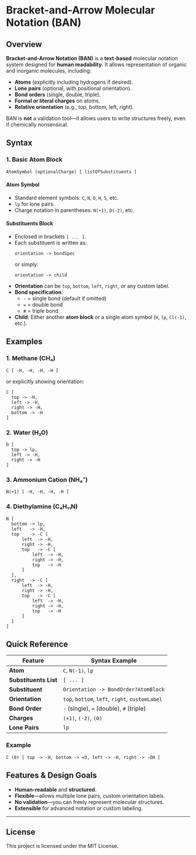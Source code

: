 # Bracket-and-Arrow Molecular Notation (BAN)

## Overview

**Bracket-and-Arrow Notation (BAN)** is a **text-based** molecular notation system designed for **human readability**. It allows representation of organic and inorganic molecules, including:

- **Atoms** (explicitly including hydrogens if desired).
- **Lone pairs** (optional, with positional orientation).
- **Bond orders** (single, double, triple).
- **Formal or literal charges** on atoms.
- **Relative orientation** (e.g., top, bottom, left, right).

BAN is **not** a validation tool—it allows users to write structures freely, even if chemically nonsensical.

## Syntax

### 1. Basic Atom Block

```
AtomSymbol (optionalCharge) [ listOfSubstituents ]
```

#### Atom Symbol
- Standard element symbols: `C`, `N`, `O`, `H`, `S`, etc.
- `lp` for lone pairs.
- Charge notation in parentheses: `N(+1)`, `O(-2)`, etc.

#### Substituents Block
- Enclosed in brackets `[ ... ]`.
- Each substituent is written as:
  ```
  orientation -> bondSpec
  ```
  or simply:
  ```
  orientation -> child
  ```
- **Orientation** can be `top`, `bottom`, `left`, `right`, or any custom label.
- **Bond specification**:
  - `-` = single bond (default if omitted)
  - `=` = double bond
  - `#` = triple bond
- **Child**: Either another **atom block** or a single atom symbol (`H`, `lp`, `Cl(-1)`, etc.).

## Examples

### 1. Methane (CH₄)

```
C [ -H, -H, -H, -H ]
```

or explicitly showing orientation:

```
C [
  top -> -H,
  left -> -H,
  right -> -H,
  bottom -> -H
]
```

### 2. Water (H₂O)
```
O [
  top -> lp,
  left -> -H,
  right -> -H
]
```

### 3. Ammonium Cation (NH₄⁺)
```
N(+1) [ -H, -H, -H, -H ]
```

### 4. Diethylamine (C₄H₁₁N)
```
N [ 
  bottom -> lp,
  left   -> -H,
  top    -> -C [
      left  -> -H,
      right -> -H,
      top   -> -C [
          left  -> -H,
          right -> -H,
          top   -> -H
      ]
  ],
  right  -> -C [
      left  -> -H,
      right -> -H,
      top   -> -C [
          left  -> -H,
          right -> -H,
          top   -> -H
      ]
  ]
]
```

## Quick Reference

| Feature         | Syntax Example |
|----------------|---------------|
| **Atom**       | `C`, `N(-1)`, `lp` |
| **Substituents List** | `[ ... ]` |
| **Substituent** | `Orientation -> BondOrder?AtomBlock` |
| **Orientation** | `top`, `bottom`, `left`, `right`, `customLabel` |
| **Bond Order** | `-` (single), `=` (double), `#` (triple) |
| **Charges** | `(+1)`, `(-2)`, `(0)` |
| **Lone Pairs** | `lp` |

### Example
```
C (0) [ top -> -H, bottom -> =O, left -> -H, right -> -OH ]
```

## Features & Design Goals
- **Human-readable** and **structured**.
- **Flexible**—allows multiple lone pairs, custom orientation labels.
- **No validation**—you can freely represent molecular structures.
- **Extensible** for advanced notation or custom labeling.

---

## License
This project is licensed under the MIT License.
